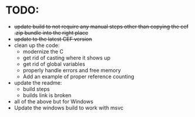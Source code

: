 # TODO:
 - ~~update build to not require any manual steps other than
   copying the cef .zip bundle into the right place~~
 - ~~update to the latest CEF version~~
 - clean up the code:
    - modernize the C
    - get rid of casting where it shows up
    - get rid of global variables
    - properly handle errors and free memory
    - Add an example of proper reference counting
 - update the readme:
    - build steps
    - builds link is broken
 - all of the above but for Windows
 - Update the windows build to work with msvc


